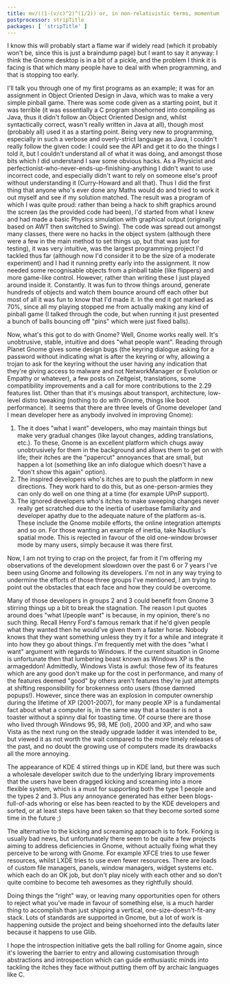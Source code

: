```yaml
---
title: mv/((1-(v/c)^2)^(1/2)) or, in non-relativistic terms, momentum
postprocessor: stripTitle
packages: [ 'stripTitle' ]
---
```

I know this will probably start a flame war if widely read (which it probably won't be, since this is just a braindump page) but I want to say it anyway: I think the Gnome desktop is in a bit of a pickle, and the problem I think it is facing is that which many people have to deal with when programming, and that is stopping too early.

I'll talk you through one of my first programs as an example; it was for an assignment in Object Oriented Design in Java, which was to make a very simple pinball game. There was some code given as a starting point, but it was terrible (it was essentially a C program shoehorned into compiling as Java, thus it didn't follow an Object Oriented Design and, whilst syntactically correct, wasn't really written in Java at all), though most (probably all) used it as a starting point. Being very new to programming, especially in such a verbose and overly-strict language as Java, I couldn't really follow the given code: I could see the API and get it to do the things I told it, but I couldn't understand all of what it was doing, and amongst those bits which I did understand I saw some obvious hacks. As a Physicist and perfectionist-who-never-ends-up-finishing-anything I didn't want to use incorrect code, and especially didn't want to rely on someone else's proof without understanding it (Curry-Howard and all that). Thus I did the first thing that anyone who's ever done any Maths would do and tried to work it out myself and see if my solution matched. The result was a program of which I was quite proud: rather than being a hack to shift graphics around the screen (as the provided code had been), I'd started from what I knew and had made a basic Physics simulation with graphical output (originally based on AWT then switched to Swing). The code was spread out amongst many classes, there were no hacks in the object system (although there were a few in the main method to set things up, but that was just for testing), it was very intuitive, was the largest programming project I'd tackled thus far (although now I'd consider it to be the size of a moderate experiment) and I had it running pretty early into the assignment. It now needed some recognisable objects from a pinball table (like flippers) and more game-like control. However, rather than writing these I just played around inside it. Constantly. It was fun to throw things around, generate hundreds of objects and watch them bounce around off each other but most of all it was fun to know that I'd made it. In the end it got marked as 70%, since all my playing stopped me from actually making any kind of pinball game (I talked through the code, but when running it just presented a bunch of balls bouncing off "pins" which were just fixed balls).

Now, what's this got to do with Gnome? Well, Gnome works really well. It's unobtrusive, stable, intuitive and does "what people want". Reading through Planet Gnome gives some design bugs (the keyring dialogue asking for a password without indicating what is after the keyring or why, allowing a trojan to ask for the keyring without the user having any indication that they're giving access to malware and not NetworkManager or Evolution or Empathy or whatever), a few posts on Zeitgeist, translations, some compatibility improvements and a call for more contributions to the 2.29 features list. Other than that it's musings about transport, architecture, low-level distro tweaking (nothing to do with Gnome, things like boot performance). It seems that there are three levels of Gnome developer (and I mean developer here as anybody involved in improving Gnome):

<ol>
<li>
The it does "what I want" developers, who may maintain things but make very gradual changes (like layout changes, adding translations, etc.). To these, Gnome is an excellent platform which chugs away unobtrusively for them in the background and allows them to get on with life; their itches are the "papercut" annoyances that are small, but happen a lot (something like an info dialogue which doesn't have a "don't show this again" option).
</li>

<li>
The inspired developers who's itches are to push the platform in new directions. They work hard to do this, but as one-person-armies they can only do well on one thing at a time (for example UPnP support).
</li>

<li>
The ignored developers who's itches to make sweeping changes never really get scratched due to the inertia of userbase familiarity and developer apathy due to the adequate nature of the platform as-is. These include the Gnome mobile efforts, the online integration attempts and so on. For those wanting an example of inertia, take Nautilus's spatial mode. This is rejected in favour of the old one-window browser mode by many users, simply because it was there first.
</li>
</ol>

Now, I am not trying to crap on the project, far from it I'm offering my observations of the development slowdown over the past 6 or 7 years I've been using Gnome and following its developers. I'm not in any way trying to undermine the efforts of those three groups I've mentioned, I am trying to point out the obstacles that each face and how they could be overcome.

Many of those developers in groups 2 and 3 could benefit from Gnome 3 stirring things up a bit to break the stagnation. The reason I put quotes around does "what I/people want" is because, in my opinion, there's no such thing. Recall Henry Ford's famous remark that if he'd given people what they wanted then he would've given them a faster horse. Nobody knows that they want something unless they try it for a while and integrate it into how they go about things. I'm frequently met with the does "what I want" argument with regards to Windows. If the current situation in Gnome is unfortunate then that lumbering beast known as Windows XP is the armageddon! Admittedly, Windows Vista is awful: those few of its features which are any good don't make up for the cost in performance, and many of the features deemed "good" by others aren't features they're just attempts at shifting responsibility for brokenness onto users (those damned popups!). However, since there was an explosion in computer ownership during the lifetime of XP (2001-2007), for many people XP is a fundamental fact about what a computer is, in the same way that a toaster is not a toaster without a spinny dial for toasting time. Of course there are those who lived through Windows 95, 98, ME (lol), 2000 and XP, and who saw Vista as the next rung on the steady upgrade ladder it was intended to be, but viewed it as not worth the wait compared to the more timely releases of the past, and no doubt the growing use of computers made its drawbacks all the more annoying.

The appearance of KDE 4 stirred things up in KDE land, but there was such a wholesale developer switch due to the underlying library improvements that the users have been dragged kicking and screaming into a more flexible system, which is a must for supporting both the type 1 people and the types 2 and 3. Plus any annoyance generated has either been blogs-full-of-ads whoring or else has been reacted to by the KDE developers and sorted, or at least steps have been taken so that they become sorted some time in the future ;)

The alternative to the kicking and screaming approach is to fork. Forking is usually bad news, but unfortunately there seem to be quite a few projects aiming to address deficiencies in Gnome, without actually fixing what they perceive to be wrong with Gnome. For example XFCE tries to use fewer resources, whilst LXDE tries to use even fewer resources. There are loads of custom file managers, panels, window managers, widget systems etc. which each do an OK job, but don't play nicely with each other and so don't quite combine to become teh awesomes as they rightfully should.

Doing things the "right" way, or leaving many opportunities open for others to reject what you've made in favour of something else, is a much harder thing to accomplish than just shipping a vertical, one-size-doesn't-fit-any stack. Lots of standards are supported in Gnome, but a lot of work is happening outside the project and being shoehorned into the defaults later because it happens to use Glib.

I hope the introspection initiative gets the ball rolling for Gnome again, since it's lowering the barrier to entry and allowing customisation through abstractions and introspection which can guide enthusiastic minds into tackling the itches they face without putting them off by archaic languages like C.
